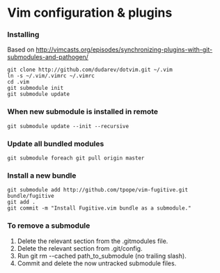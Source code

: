 # Vim configuration & plugins

### Installing

Based on http://vimcasts.org/episodes/synchronizing-plugins-with-git-submodules-and-pathogen/

```
git clone http://github.com/dudarev/dotvim.git ~/.vim
ln -s ~/.vim/.vimrc ~/.vimrc
cd .vim
git submodule init
git submodule update
```

### When new submodule is installed in remote
```
git submodule update --init --recursive
```

### Update all bundled modules
```
git submodule foreach git pull origin master
```
### Install a new bundle
```
git submodule add http://github.com/tpope/vim-fugitive.git bundle/fugitive
git add .
git commit -m "Install Fugitive.vim bundle as a submodule."
```
### To remove a submodule
1. Delete the relevant section from the .gitmodules file.
1. Delete the relevant section from .git/config.
1. Run git rm --cached path_to_submodule (no trailing slash).
1. Commit and delete the now untracked submodule files.
